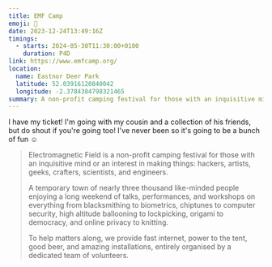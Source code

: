 ```yaml
---
title: EMF Camp
emoji: 📖
date: 2023-12-24T13:49:16Z
timings:
  - starts: 2024-05-30T11:30:00+0100
    duration: P4D
link: https://www.emfcamp.org/
location:
  name: Eastnor Deer Park
  latitude: 52.03916120840042
  longitude: -2.3784384798321465
summary: A non-profit camping festival for those with an inquisitive mind or an interest in making things.
---
```


I have my ticket! I'm going with my cousin and a collection of his friends, but do shout if you're going too! I've never been so it's going to be a bunch of fun ☺️

> Electromagnetic Field is a non-profit camping festival for those with an inquisitive mind or an interest in making things: hackers, artists, geeks, crafters, scientists, and engineers.
>
> A temporary town of nearly three thousand like-minded people enjoying a long weekend of talks, performances, and workshops on everything from blacksmithing to biometrics, chiptunes to computer security, high altitude ballooning to lockpicking, origami to democracy, and online privacy to knitting.
>
> To help matters along, we provide fast internet, power to the tent, good beer, and amazing installations, entirely organised by a dedicated team of volunteers.
